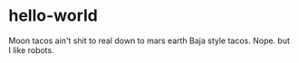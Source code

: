 # hello-world

Moon tacos ain't shit to real down to mars earth Baja style tacos. 
Nope. 
but I like robots.
